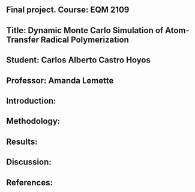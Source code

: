 ## Final project. Course: EQM 2109

## Title: Dynamic Monte Carlo Simulation of Atom-Transfer Radical Polymerization

## Student: Carlos Alberto Castro Hoyos

## Professor: Amanda Lemette

## Introduction:

## Methodology:

## Results:

## Discussion:

## References: 
